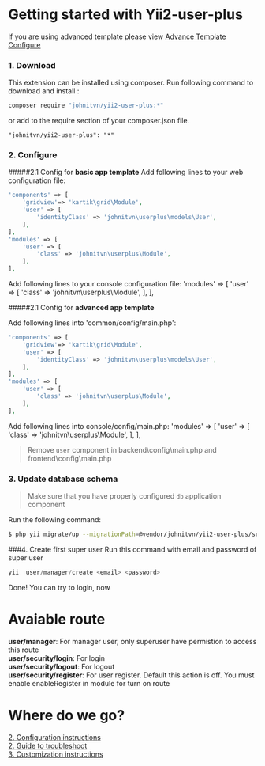 # Getting started with Yii2-user-plus

If you are using advanced template please view [Advance Template Configure](https://github.com/johnitvn/yii2-user-plus/blob/master/docs/ADVANCED_TEMPLTE.md)

### 1. Download

This extension can be installed using composer. Run following command to download and install :

```bash
composer require "johnitvn/yii2-user-plus:*"
```

or add to the require section of your composer.json file.

```
"johnitvn/yii2-user-plus": "*"
```

### 2. Configure


#####2.1 Config for <b>basic app template</b>
Add following lines to your web configuration file:

```php
'components' => [
    'gridview'=> 'kartik\grid\Module',
    'user' => [
        'identityClass' => 'johnitvn\userplus\models\User',
    ],  
],
'modules' => [
    'user' => [
        'class' => 'johnitvn\userplus\Module',
    ],
],
```
Add following lines to your console configuration file:
'modules' => [
    'user' => [
        'class' => 'johnitvn\userplus\Module',
    ],
],

#####2.1 Config for <b>advanced app template</b>

Add following lines into 'common/config/main.php':

```php
'components' => [
    'gridview'=> 'kartik\grid\Module',
    'user' => [
        'identityClass' => 'johnitvn\userplus\models\User',
    ],  
],
'modules' => [
    'user' => [
        'class' => 'johnitvn\userplus\Module',
    ],
],
```
Add following lines into console/config/main.php:
'modules' => [
    'user' => [
        'class' => 'johnitvn\userplus\Module',
    ],
],

>Remove `user` component in backend\config\main.php and frontend\config\main.php


### 3. Update database schema

>Make sure that you have properly configured `db` application component

Run the following command:

```bash
$ php yii migrate/up --migrationPath=@vendor/johnitvn/yii2-user-plus/src/migrations

```

###4. Create first super user
Run this command with email and password of super user

````php
yii  user/manager/create <email> <password>

````

Done! You can try to login, now

# Avaiable route

<b>user/manager</b>: For manager user, only superuser have permistion to access this route<BR>
<b>user/security/login</b>: For login<BR>
<b>user/security/logout</b>: For logout<BR>
<b>user/security/register</b>: For user register. Default this action is off. You must enable enableRegister in module for turn on route<BR>

# Where do we go?

[2. Configuration instructions](https://github.com/johnitvn/yii2-user-plus/blob/master/docs/CONFIGURATION.md)
<BR>
[2. Guide to troubleshoot](https://github.com/johnitvn/yii2-user-plus/blob/master/docs/TROUBLESHOOTING.MD)
<BR>
[3. Customization instructions](https://github.com/johnitvn/yii2-user-plus/blob/master/docs/CUSTOMIZATION.md)

